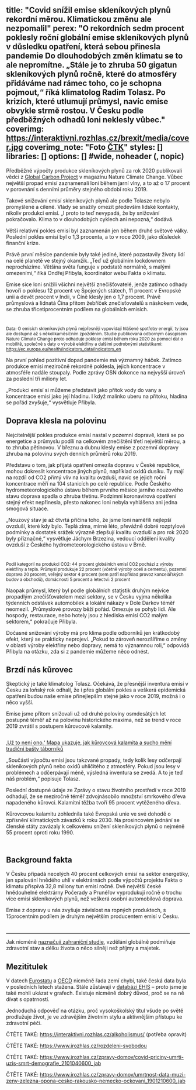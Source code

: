 title: "Covid snížil emise skleníkových plynů rekordní měrou. Klimatickou změnu ale nezpomalil"
perex: "O rekordních sedm procent poklesly roční globální emise skleníkových plynů v důsledku opatření, která sebou přinesla pandemie Do dlouhodobých změn klimatu se to ale nepromítne. „Stále je to zhruba 50 gigatun skleníkových plynů ročně, které do atmosféry přidáváme nad rámec toho, co je schopna pojmout,“ říká klimatolog Radim Tolasz. Po krizích, které utlumují průmysl, navíc emise obvykle strmě rostou. V Česku podle předběžných odhadů loni neklesly vůbec."
coverimg: https://interaktivni.rozhlas.cz/brexit/media/cover.jpg
coverimg_note: "Foto <a href='https://ctk.cz'>ČTK</a>"
styles: []
libraries: []
options: [] #wide, noheader (, nopic)
---
Předběžné výpočty produkce skleníkových plynů za rok 2020 publikovali vědci z [Global Carbon Project](https://www.globalcarbonproject.org) v magazínu Nature Climate Change. Vůbec největší propad emisí zaznamenali loni během jarní vlny, a to až o 17 procent v porovnání s denními průměry stejného období roku 2019. 

Takové snižování emisí skleníkových plynů ale podle Tolasze nebylo promyšlené a cílené. Vlády se snažily omezit především lidské kontakty, nikoliv produkci emisí. „I proto to teď nevypadá, že by snižování pokračovalo. Klima to v dlouhodobých cyklech ani nepozná,“ dodává. 

<right>Větší relativní pokles emisí byl zaznamenán jen během druhé světové války. Poslední pokles emisí byl o 1,3 procenta, a to v roce 2009, jako důsledek finanční krize.</right>

Právě první měsíce pandemie byly také jediné, které pozastavily životy lidí na celé planetě ve stejný okamžik. „Teď už globálním lockdownem neprocházíme. Většina světa funguje v podstatě normálně, s malými omezeními,“ říká Ondřej Přibyla, koordinátor webu Fakta o klimatu. 

Emise sice loni snížili všichni největší znečišťovatelé, jenže zatímco odhady hovoří o poklesu 12 procent ve Spojených státech, 11 procent v Evropské unii a devět procent v Indii, v Číně klesly jen o 1,7 procent. Právě průmyslová a lidnatá Čína přitom žebříček znečisťovatelů s náskokem vede, se zhruba třicetiprocentním podílem na globálních emisích.

<wide>
<div id="graf-1" style="max-width: 820px; margin-left: auto; margin-right: auto;"></div>
<div style="text-align: right; padding-bottom: 10px">
</div>
</wide>

<small> Data: O emisích skleníkových plynů nejpřesněji vypovídají hlášené spotřeby energií, ty jsou ale dostupné až s několikaměsíčním zpožděním. Studie publikovaná odborným časopisem Nature Climate Change proto odhaduje poklesy emisí během roku 2020 za pomocí dat o mobilitě, společně s daty o výrobě elektřiny a dalšími podrobnými statistikami: https://ec.europa.eu/health/indicators_data/indicators_en</small>

Na první pohled pozitivní dopad pandemie má významný háček. Zatímco produkce emisí meziročně rekordně poklesla, jejich koncentrace v atmosféře nadále stoupaly. Podle zprávy OSN dokonce na nejvyšší úroveň za poslední tři miliony let. 

„Produkci emisí si můžeme představit jako přítok vody do vany a koncentrace emisí jako její hladinu. I když malinko uberu na přítoku, hladina se pořád zvyšuje,“ vysvětluje Přibyla. 

## Doprava klesla na polovinu
 
Nejcitelnější pokles produkce emisí nastal v pozemní dopravě, která se po energetice a průmyslu podílí na celkovém znečištění třetí největší měrou, a to zhruba pětinovou. V březnu a dubnu klesly emise z pozemní dopravy zhruba na polovinu svých denních průměrů roku 2019. 

Představu o tom, jak přijatá opatření omezila dopravu v České republice, mohou dokreslit koncentrace jiných plynů, například oxidů dusíku. Ty mají na rozdíl od CO2 přímý vliv na kvalitu ovzduší, navíc se jejich roční koncentrace měří na 104 stanicích po celé republice. Podle Českého hydrometeorologického ústavu během prvního měsíce jarního nouzového stavu doprava spadla o zhruba třetinu. Podzimní koronavirová opatření stejný efekt nepřinesla, přesto nakonec loni nebyla vyhlášena ani jedna smogová situace.

„Nouzový stav je až čtvrtá příčina toho, že jsme loni naměřili nejlepší ovzduší, které kdy bylo. Teplá zima, mírné léto, převážně dobré rozptylové podmínky a dostatek srážek výrazně zlepšují kvalitu ovzduší a pro rok 2020 byly příznačné,“ vysvětluje Jáchym Brzezina, vedoucí oddělení kvality ovzduší z Českého hydrometeorologického ústavu v Brně.  

<wide>
<div id="graf-2" style="max-width: 820px; margin-left: auto; margin-right: auto;"></div>
<div style="text-align: right; padding-bottom: 10px">
</div>
</wide>

<small>Podíl kategorií na produkci CO2: 44 procent globálních emisí CO2 pochází z výroby elektřiny a tepla. Průmysl produkuje 22 procent (včetně výroby oceli a cementu), pozemní doprava 20 procent, veřejný sektor 4 procent (sem patří například provoz kancelářských budov a obchodů), domácnosti 5 procent a letectví: 2 procent</small>

Naopak průmysl, který byl podle globálních statistik druhým nejvíce propadlým znečišťovatelem mezi sektory, se v Česku vyjma několika týdenních odstávek automobilek a lokální nákazy v Dole Darkov téměř neomezil. „Průmyslové provozy běží pořád. Omezuje se pohyb lidí. Ale hospody, restaurace, nebo hotely jsou z hlediska emisí CO2 malým sektorem,“ pokračuje Přibyla. 

Dočasné snižování výroby má pro klima podle odborníků jen krátkodobý efekt, který se prakticky neprojeví. „Pokud to zároveň nerozšíříme o změny v oblasti výroby elektřiny nebo dopravy, nemá to významnou roli,“ odpovídá Přibyla na otázku, zda si z pandemie můžeme něco odnést. 

## Brzdí nás kůrovec
Skeptický je také klimatolog Tolasz. Očekává, že přesnější inventura emisí v Česku za loňský rok odhalí, že i přes globální pokles a veškerá epidemická opatření budou naše emise přinejlepším stejné jako v roce 2019, možná i o něco vyšší. 

Emise jsme přitom snižovali už od druhé poloviny osmdesátých let postupně téměř až na polovinu historického maxima, než se trend v roce 2019 zvrátil s postupem kůrovcové kalamity.

<a href="/zpravy-domov/detske-tabory-skaut-junak-kurovec-sucho-taboriste-tezba-lesa_2007011157_nkr" class="b-inline b-inline--right">
  <div class="b-inline__wrap">
            <div class="b-inline__img">
          <div class="img img--16x9 img--w238">
              <span     class="img__holder " data-srcset='["https://www.irozhlas.cz/sites/default/files/styles/zpravy_rubrikovy_nahled/public/uploader/dji_0887_200629-102600_nkr.JPG?itok=xHEORqyv 238x134"]'  >

  <noscript>    <img src="https://www.irozhlas.cz/sites/default/files/styles/zpravy_rubrikovy_nahled/public/uploader/dji_0887_200629-102600_nkr.JPG?itok=xHEORqyv" alt="" />  </noscript>
</span>
          </div>
        </div>
        <div class="b-inline__content">
      <p class="text-xs--m text-serif">
        ‚Už to není ono.‘ Mapa ukazuje, jak kůrovcová kalamita a sucho mění tradiční bašty táborníků      </p>
    </div>
  </div>
</a>

„Součástí výpočtu emisí jsou takzvané propady, tedy kolik lesy odčerpají skleníkových plynů nebo oxidů uhličitého z atmosféry. Pokud jsou lesy v problémech a odčerpávají méně, výsledná inventura se zvedá. A to je teď náš problém,“ popisuje Tolasz. 

Poslední dostupné údaje ze Zprávy o stavu životního prostředí v roce 2019 odhadují, že se meziročně téměř zdvojnásobilo množství smrkového dřeva napadeného kůrovci. Kalamitní těžba tvoří 95 procent vytěženého dřeva. 

Kůrovcovou kalamitu zohlednila také Evropská unie ve své dohodě o zpřísnění klimatických závazků k roku 2030. Na prosincovém jednání se členské státy zavázaly k celkovému snížení skleníkových plynů o nejméně 55 procent oproti roku 1990. 

<wide>
<div id="graf-3" style="max-width: 820px; margin-left: auto; margin-right: auto;"></div>
<div style="text-align: right; padding-bottom: 10px">
</div>
</wide>

## Background fakta

V Česku připadá necelých 40 procent celkových emisí na sektor energetiky, jen spalování hnědého uhlí v elektrárnách podle výpočtů projektu Fakta o klimatu přispívá 32,8 miliony tun emisí ročně. Dvě největší české hnědouhelné elektrárny Počerady a Prunéřov vyprodukují ročně o trochu více emisí skleníkových plynů, než veškerá osobní automobilová doprava.

Emise z dopravy u nás zvyšuje závislost na ropných produktech, s 15procentním podílem je druhým největším producentem emisí v Česku. 

<wide>
<div id="graf-4" style="max-width: 820px; margin-left: auto; margin-right: auto;"></div>
<div style="text-align: right; padding-bottom: 10px">
</div>
</wide>

----------------

Jak nicméně [naznačují zahraniční studie](), vzdělání globálně podmiňuje zdravotní stav a délku života o něco silněji než příjmy a majetek.

## Mezititulek

V datech [Eurostatu]() a [OECD]() nicméně řada zemí chybí, také česká data byla v posledních letech stažena. Stále zůstávají v [databázi EHIS]() – proto jsme je také mohli ukázat v grafech. Existuje nicméně dobrý důvod, proč se na ně dívat s opatrností.

Jednoduchá odpověď na otázku, proč vysokoškolský titul všude po světě prodlužuje život, je ve zdravějším životním stylu a aktivnějším přístupu ke zdravotní péči.

ČTĚTE TAKÉ: https://interaktivni.rozhlas.cz/alkoholismus/ (potřeba opravit)

ČTĚTE TAKÉ: https://www.irozhlas.cz/rozdeleni-svobodou  

ČTĚTE TAKÉ: https://www.irozhlas.cz/zpravy-domov/covid-priciny-umrti-uzis-smrt-demografie_2101040600_jab  

ČTĚTE TAKÉ: https://www.irozhlas.cz/zpravy-domov/umrtnost-data-muzi-zeny-zelezna-opona-cesko-rakousko-nemecko-ockovani_1901210600_jab 